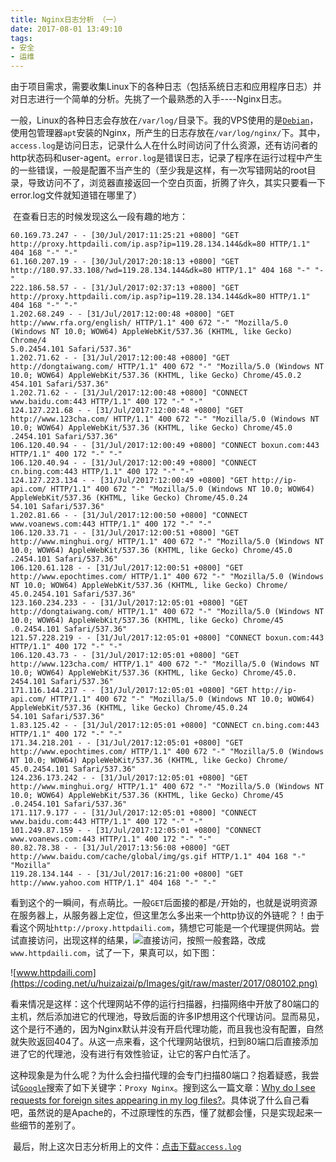```yaml
---
title: Nginx日志分析 （一）
date: 2017-08-01 13:49:10
tags:
- 安全
- 运维
---
```


​        由于项目需求，需要收集Linux下的各种日志（包括系统日志和应用程序日志）并对日志进行一个简单的分析。先挑了一个最熟悉的入手----Nginx日志。
<!--more-->
​        一般，Linux的各种日志会存放在`/var/log/`目录下。我的VPS使用的是[`Debian`](https://www.debian.org)，使用包管理器`apt`安装的Nginx，所产生的日志存放在`/var/log/nginx/`下。其中，`access.log`是访问日志，记录什么人在什么时间访问了什么资源，还有访问者的http状态码和user-agent。`error.log`是错误日志，记录了程序在运行过程中产生的一些错误，一般是配置不当产生的（至少我是这样，有一次写错网站的root目录，导致访问不了，浏览器直接返回一个空白页面，折腾了许久，其实只要看一下error.log文件就知道错在哪里了）

​        在查看日志的时候发现这么一段有趣的地方：

```
60.169.73.247 - - [30/Jul/2017:11:25:21 +0800] "GET http://proxy.httpdaili.com/ip.asp?ip=119.28.134.144&dk=80 HTTP/1.1" 404 168 "-" "-"
61.160.207.19 - - [30/Jul/2017:20:18:13 +0800] "GET http://180.97.33.108/?wd=119.28.134.144&dk=80 HTTP/1.1" 404 168 "-" "-"
222.186.58.57 - - [31/Jul/2017:02:37:13 +0800] "GET http://proxy.httpdaili.com/ip.asp?ip=119.28.134.144&dk=80 HTTP/1.1" 404 168 "-" "-"
1.202.68.249 - - [31/Jul/2017:12:00:48 +0800] "GET http://www.rfa.org/english/ HTTP/1.1" 400 672 "-" "Mozilla/5.0 (Windows NT 10.0; WOW64) AppleWebKit/537.36 (KHTML, like Gecko) Chrome/4
5.0.2454.101 Safari/537.36"
1.202.71.62 - - [31/Jul/2017:12:00:48 +0800] "GET http://dongtaiwang.com/ HTTP/1.1" 400 672 "-" "Mozilla/5.0 (Windows NT 10.0; WOW64) AppleWebKit/537.36 (KHTML, like Gecko) Chrome/45.0.2
454.101 Safari/537.36"
1.202.71.62 - - [31/Jul/2017:12:00:48 +0800] "CONNECT www.baidu.com:443 HTTP/1.1" 400 172 "-" "-"
124.127.221.68 - - [31/Jul/2017:12:00:48 +0800] "GET http://www.123cha.com/ HTTP/1.1" 400 672 "-" "Mozilla/5.0 (Windows NT 10.0; WOW64) AppleWebKit/537.36 (KHTML, like Gecko) Chrome/45.0
.2454.101 Safari/537.36"
106.120.40.94 - - [31/Jul/2017:12:00:49 +0800] "CONNECT boxun.com:443 HTTP/1.1" 400 172 "-" "-"
106.120.40.94 - - [31/Jul/2017:12:00:49 +0800] "CONNECT cn.bing.com:443 HTTP/1.1" 400 172 "-" "-"
124.127.223.134 - - [31/Jul/2017:12:00:49 +0800] "GET http://ip-api.com/ HTTP/1.1" 400 672 "-" "Mozilla/5.0 (Windows NT 10.0; WOW64) AppleWebKit/537.36 (KHTML, like Gecko) Chrome/45.0.24
54.101 Safari/537.36"
1.202.81.66 - - [31/Jul/2017:12:00:50 +0800] "CONNECT www.voanews.com:443 HTTP/1.1" 400 172 "-" "-"
106.120.33.71 - - [31/Jul/2017:12:00:51 +0800] "GET http://www.minghui.org/ HTTP/1.1" 400 672 "-" "Mozilla/5.0 (Windows NT 10.0; WOW64) AppleWebKit/537.36 (KHTML, like Gecko) Chrome/45.0
.2454.101 Safari/537.36"
106.120.61.128 - - [31/Jul/2017:12:00:51 +0800] "GET http://www.epochtimes.com/ HTTP/1.1" 400 672 "-" "Mozilla/5.0 (Windows NT 10.0; WOW64) AppleWebKit/537.36 (KHTML, like Gecko) Chrome/
45.0.2454.101 Safari/537.36"
123.160.234.233 - - [31/Jul/2017:12:05:01 +0800] "GET http://dongtaiwang.com/ HTTP/1.1" 400 672 "-" "Mozilla/5.0 (Windows NT 10.0; WOW64) AppleWebKit/537.36 (KHTML, like Gecko) Chrome/45
.0.2454.101 Safari/537.36"
121.57.228.219 - - [31/Jul/2017:12:05:01 +0800] "CONNECT boxun.com:443 HTTP/1.1" 400 172 "-" "-"
106.120.43.73 - - [31/Jul/2017:12:05:01 +0800] "GET http://www.123cha.com/ HTTP/1.1" 400 672 "-" "Mozilla/5.0 (Windows NT 10.0; WOW64) AppleWebKit/537.36 (KHTML, like Gecko) Chrome/45.0.
2454.101 Safari/537.36"
171.116.144.217 - - [31/Jul/2017:12:05:01 +0800] "GET http://ip-api.com/ HTTP/1.1" 400 672 "-" "Mozilla/5.0 (Windows NT 10.0; WOW64) AppleWebKit/537.36 (KHTML, like Gecko) Chrome/45.0.24
54.101 Safari/537.36"
1.83.125.42 - - [31/Jul/2017:12:05:01 +0800] "CONNECT cn.bing.com:443 HTTP/1.1" 400 172 "-" "-"
171.34.218.201 - - [31/Jul/2017:12:05:01 +0800] "GET http://www.epochtimes.com/ HTTP/1.1" 400 672 "-" "Mozilla/5.0 (Windows NT 10.0; WOW64) AppleWebKit/537.36 (KHTML, like Gecko) Chrome/
45.0.2454.101 Safari/537.36"
124.236.173.242 - - [31/Jul/2017:12:05:01 +0800] "GET http://www.minghui.org/ HTTP/1.1" 400 672 "-" "Mozilla/5.0 (Windows NT 10.0; WOW64) AppleWebKit/537.36 (KHTML, like Gecko) Chrome/45
.0.2454.101 Safari/537.36"
171.117.9.177 - - [31/Jul/2017:12:05:01 +0800] "CONNECT www.baidu.com:443 HTTP/1.1" 400 172 "-" "-"
101.249.87.159 - - [31/Jul/2017:12:05:01 +0800] "CONNECT www.voanews.com:443 HTTP/1.1" 400 172 "-" "-"
80.82.78.38 - - [31/Jul/2017:13:56:08 +0800] "GET http://www.baidu.com/cache/global/img/gs.gif HTTP/1.1" 404 168 "-" "Mozilla"
119.28.134.144 - - [31/Jul/2017:16:21:00 +0800] "GET http://www.yahoo.com HTTP/1.1" 404 168 "-" "-"
```

看到这个的一瞬间，有点萌比。一般`GET`后面接的都是`/`开始的，也就是说明资源在服务器上，从服务器上定位，但这里怎么多出来一个http协议的外链呢？！由于看这个网址`http://proxy.httpdaili.com`，猜想它可能是一个代理提供网站。尝试直接访问，出现这样的结果，![直接访问](https://coding.net/u/huizaizai/p/Images/git/raw/master/2017/080101.png)，按照一般套路，改成`www.httpdaili.com`，试了一下，果真可以，如下图：

![www.httpdaili.com](https://coding.net/u/huizaizai/p/Images/git/raw/master/2017/080102.png)

看来情况是这样：这个代理网站不停的运行扫描器，扫描网络中开放了80端口的主机，然后添加进它的代理池，导致后面的许多IP想用这个代理访问。显而易见，这个是行不通的，因为Nginx默认并没有开启代理功能，而且我也没有配置，自然就失败返回404了。从这一点来看，这个代理网站很坑，扫到80端口后直接添加进了它的代理池，没有进行有效性验证，让它的客户白忙活了。

​        这种现象是为什么呢？为什么会扫描代理的会专门扫描80端口？抱着疑惑，我尝试[`Google`](https://www.google.com)搜索了如下关键字：`Proxy Nginx`。搜到这么一篇文章：[Why do I see requests for foreign sites appearing in my log files?](https://wiki.apache.org/httpd/ProxyAbuse)。具体说了什么自己看吧，虽然说的是Apache的，不过原理性的东西，懂了就都会懂，只是实现起来一些细节的差别了。

​        最后，附上这次日志分析用上的文件：[点击下载`access.log`](https://coding.net/u/huizaizai/p/Files/git/blob/master/access.log)
